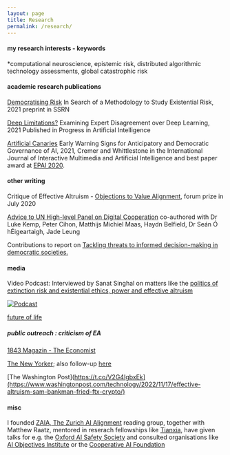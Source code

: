 ```yaml
---
layout: page
title: Research
permalink: /research/
---
```


#### my research interests - keywords

*computational neuroscience, epistemic risk, distributed algorithmic technology assessments, global catastrophic risk



#### academic research publications

[Democratising Risk](https://papers.ssrn.com/sol3/papers.cfm?abstract_id=3995225) In Search of a Methodology to Study Existential Risk, 2021 preprint in SSRN

[Deep Limitations?](https://link.springer.com/article/10.1007/s13748-021-00239-1) Examining Expert Disagreement over Deep Learning, 2021 Published in Progress in Artificial Intelligence

[Artificial Canaries](https://www.ijimai.org/journal/sites/default/files/2021-02/ijimai_6_5_10.pdf) Early Warning Signs for Anticipatory and Democratic Governance of AI, 2021, Cremer and Whittlestone in the International Journal of Interactive Multimedia and Artificial Intelligence and best paper award at [EPAI 2020](https://dmip.webs.upv.es/EPAI2020/).



#### other writing 

Critique of Effective Altruism - [Objections to Value Alignment](https://forum.effectivealtruism.org/posts/DxfpGi9hwvwLCf5iQ/objections-to-value-alignment-between-effective-altruists), forum prize in July 2020

[Advice to UN High-level Panel on Digital Cooperation](https://www.cser.ac.uk/news/advice-un-high-level-panel-digital-cooperation/) co-authored with Dr Luke Kemp, Peter Cihon, Matthijs Michiel Maas, Haydn Belfield, Dr Seán Ó hÉigeartaigh, Jade Leung 

Contributions to report on [Tackling threats to informed decision-making in democratic societies.](https://www.turing.ac.uk/research/publications/tackling-threats-informed-decision-making-democratic-societies)


#### media

Video Podcast: Interviewed by Sanat Singhal on matters like the [politics of extinction risk and existential ethics, power and effective altruism](https://youtu.be/vL1LmW_FJkI)

[![Podcast](https://img.youtube.com/vi/vL1LmW_FJkI/0.jpg)](https://www.youtube.com/watch?v=vL1LmW_FJkI)

[future of life](https://futureoflife.org/person/carla-zoe-cremer/)

##### public outreach : criticism of EA

[1843 Magazin - The Economist](https://www.economist.com/1843/2022/11/15/the-good-delusion-has-effective-altruism-broken-bad)

[The New Yorker](https://www.newyorker.com/magazine/2022/08/15/the-reluctant-prophet-of-effective-altruism); also follow-up [here](https://www.newyorker.com/news/annals-of-inquiry/sam-bankman-fried-effective-altruism-and-the-question-of-complicity)

[The Washington Post](https://t.co/V2G4IgbxEk](https://www.washingtonpost.com/technology/2022/11/17/effective-altruism-sam-bankman-fried-ftx-crypto/)


#### misc

I founded [ZAIA, The Zurich AI Alignment](https://www.zurich-ai-alignment.com/discussion-group) reading group, together with Matthew Raatz, mentored in reserach fellowships like [Tianxia](https://www.tian-xia.com/), have given talks for e.g. the [Oxford AI Safety Society](https://twitter.com/OxfordAI/status/1521139105127669761?s=20) and consulted organisations like [AI Objectives Institute](https://ai.objectives.institute/blog/ai-and-the-transformation-of-capitalism) or the [Cooperative AI Foundation](https://www.cooperativeai.com/)


